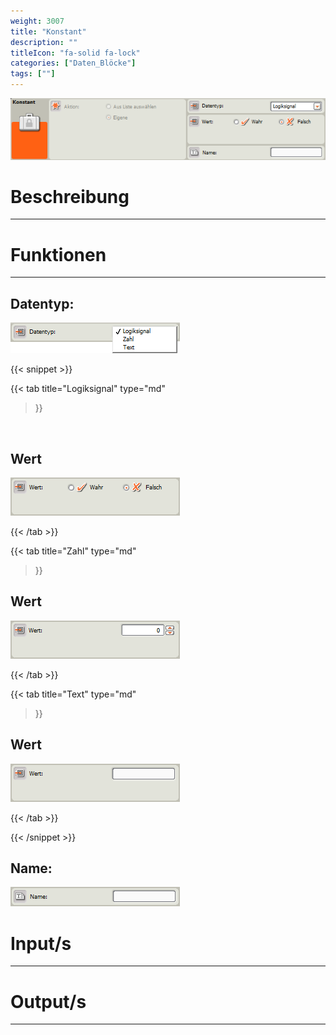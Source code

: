 ```yaml
---
weight: 3007
title: "Konstant"
description: ""
titleIcon: "fa-solid fa-lock"
categories: ["Daten_Blöcke"]
tags: [""]
---
```


![Block.png](/images/nxt-images/Kapitel%205%20Daten/5.7%20Konstant/Block.png)

# Beschreibung
---

# Funktionen
---

## Datentyp:

![Datentyp.png](/images/nxt-images/Kapitel%205%20Daten/5.7%20Konstant/Datentyp.png)

{{< snippet >}}

{{< tab
    title="Logiksignal"
    type="md"
>}}


 
## Wert

![Wert1.png](/images/nxt-images/Kapitel%205%20Daten/5.7%20Konstant/Wert1.png)

{{< /tab >}}

{{< tab
    title="Zahl"
    type="md"
>}}

## Wert

![Wert2.png](/images/nxt-images/Kapitel%205%20Daten/5.7%20Konstant/Wert2.png)

{{< /tab >}}

{{< tab
    title="Text"
    type="md"
>}}

## Wert

![Wert3.png](/images/nxt-images/Kapitel%205%20Daten/5.7%20Konstant/Wert3.png)

{{< /tab >}}



{{< /snippet >}}


## Name:

![Name.png](/images/nxt-images/Kapitel%205%20Daten/5.7%20Konstant/Name.png)


# Input/s
---

# Output/s
---
